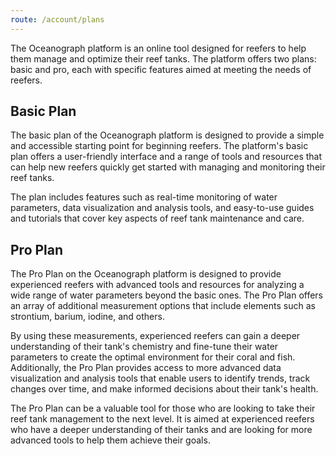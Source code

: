 ```yaml
---
route: /account/plans
---
```

The Oceanograph platform is an online tool designed for reefers to help them manage and optimize their reef tanks. The
platform offers two plans: basic and pro, each with specific features aimed at meeting the needs of reefers.

## Basic Plan

The basic plan of the Oceanograph platform is designed to provide a simple and accessible starting point for beginning
reefers. The platform's basic plan offers a user-friendly interface and a range of tools and resources that can help new
reefers quickly get started with managing and monitoring their reef tanks.

The plan includes features such as real-time monitoring of water parameters, data visualization and analysis tools, and
easy-to-use guides and tutorials that cover key aspects of reef tank maintenance and care.

## Pro Plan

The Pro Plan on the Oceanograph platform is designed to provide experienced reefers with advanced tools and resources
for analyzing a wide range of water parameters beyond the basic ones. The Pro Plan offers an array of additional
measurement options
that include elements such as strontium, barium, iodine, and others.

By using these measurements, experienced reefers can gain a deeper understanding of their tank's chemistry and fine-tune
their
water parameters to create the optimal environment for their coral and fish. Additionally, the Pro Plan provides access
to more advanced data visualization and analysis tools that enable users to identify trends, track changes over time,
and make informed decisions about their tank's health.

The Pro Plan can be a valuable tool for those who are looking to take their
reef tank management to the next level. It is aimed at experienced reefers who have a deeper understanding of their
tanks
and are looking for more advanced tools to help them achieve their goals.